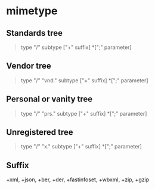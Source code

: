 # mimetype
## Standards tree
>type "/" subtype ["+" suffix] *[";" parameter]
## Vendor tree
>type "/" "vnd." subtype ["+" suffix] *[";" parameter]
## Personal or vanity tree
>type "/" "prs." subtype ["+" suffix] *[";" parameter]
## Unregistered tree
>type "/" "x." subtype ["+" suffix] *[";" parameter]
## Suffix
+xml, +json, +ber, +der, +fastinfoset, +wbxml, +zip, +gzip